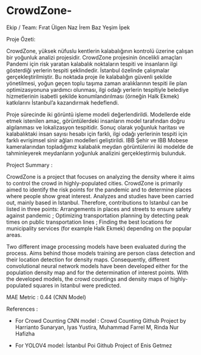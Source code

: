 # CrowdZone-

Ekip / Team:
Fırat Ülgen
Naz İrem Baz
Yeşim İpek

Proje Özeti:

CrowdZone,  yüksek nüfuslu kentlerin kalabalığının kontrolü üzerine çalışan bir yoğunluk analizi projesidir. CrowdZone projesinin öncelikli amaçları Pandemi için risk yaratan kalabalık noktaların tespiti ve insanların ilgi gösterdiği yerlerin tespiti şeklindedir.  İstanbul özelinde çalışmalar gerçekleştirilmiştir. Bu noktada proje ile kalabalığın güvenli şekilde yönetilmesi, yoğun geçen toplu taşıma  zaman aralıklarının tespiti ile plan optimizasyonuna yardımcı olunması, ilgi odağı yerlerin tespitiyle belediye hizmetlerinin isabetli şekilde konumlandırılması (örneğin Halk Ekmek) katkılarını İstanbul’a kazandırmak hedeflendi.  

Proje sürecinde iki görüntü işleme modeli değerlendirildi. Modellerde elde etmek istenilen amaç, görüntülerdeki insanların model tarafından doğru algılanması ve lokalizasyon tespitidir. Sonuç olarak yoğunluk haritası ve kalabalıktaki insan sayısı hesabı için farklı, ilgi odağı yerlerinin tespiti için farklı evrişimsel sinir ağları modelleri geliştirildi. IBB Şehir ve IBB Mobese kameralarından topladığımız kalabalık meydan görüntülerini iki modelde de tahminleyerek meydanların yoğunluk analizini gerçekleştirmiş bulunduk.

Project Summary : 

CrowdZone is a project that focuses on analyzing the density where it aims to control the crowd in highly-populated cities. CrowdZone is primarily aimed to  identify the risk points for the pandemic and to determine places where people show great interest. Analyzes and studies have been carried out, mainly based in Istanbul. Therefore, contributions to Istanbul can be listed in three points: Arrangements in places and streets to ensure safety against pandemic ; Optimizing transportation planning by detecting peak times on public transportation lines ; Finding the best locations for municipality services (for example Halk Ekmek) depending on the popular areas.

Two different image processing models have been evaluated during the process. Aims behind those models training are person class detection and their location detection for density maps. Consequently, different convolutional neural network models have been developed either for the population density map and for the determination of interest points. With the developed models, the crowd countings and density maps  of highly-populated squares in Istanbul were predicted.

MAE Metric : 0.44 (CNN Model)

References :
* For Crowd Counting CNN model : Crowd Counting Github Project by Harrianto Sunaryan, Iyas Yustira, Muhammad Farrel M, Rinda Nur Hafizha

* For YOLOV4 model: İstanbul Poi Github Project of Enis Getmez

